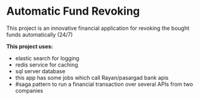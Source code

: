 # Automatic Fund Revoking
This project is an innovative financial application for revoking the bought funds automatically (24/7)


**This project uses:**
- elastic search for logging
- redis service for caching
- sql server database
- this app has some jobs which call Rayan/pasargad bank apis
- #saga pattern to run a financial transaction over several APIs from two companies
